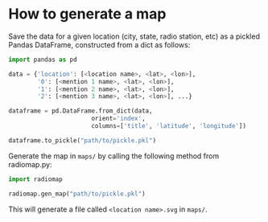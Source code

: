 # How to generate a map

Save the data for a given location (city, state, radio station, etc) as a pickled Pandas DataFrame, constructed from a dict as follows:

```python
import pandas as pd

data = {'location': [<location name>, <lat>, <lon>],
        '0': [<mention 1 name>, <lat>, <lon>],
        '1': [<mention 2 name>, <lat>, <lon>],
        '2': [<mention 3 name>, <lat>, <lon>], ...}

dataframe = pd.DataFrame.from_dict(data,
                       orient='index',
                       columns=['title', 'latitude', 'longitude'])

dataframe.to_pickle("path/to/pickle.pkl")
```

Generate the map in `maps/` by calling the following method from radiomap.py:

```python
import radiomap

radiomap.gen_map("path/to/pickle.pkl")
```

This will generate a file called `<location name>.svg` in `maps/`.

